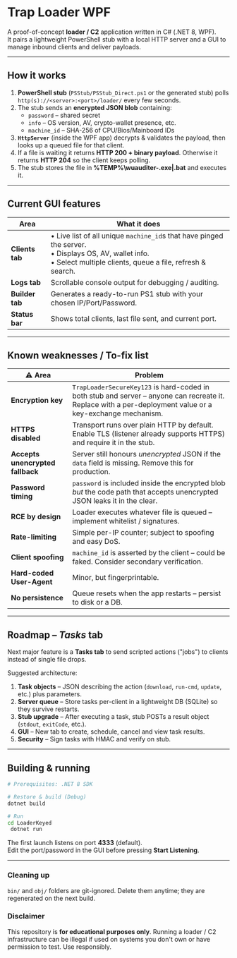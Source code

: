 # Trap Loader WPF

A proof-of-concept **loader / C2** application written in C# (.NET 8, WPF).  
It pairs a lightweight PowerShell stub with a local HTTP server and a GUI to manage inbound clients and deliver payloads.

---

## How it works

1. **PowerShell stub** (`PSStub/PSStub_Direct.ps1` or the generated stub) polls `http(s)://<server>:<port>/loader/` every few seconds.
2. The stub sends an **encrypted JSON blob** containing:
   * `password` – shared secret
   * `info` – OS version, AV, crypto-wallet presence, etc.
   * `machine_id` – SHA-256 of CPU/Bios/Mainboard IDs
3. **`HttpServer`** (inside the WPF app) decrypts & validates the payload, then looks up a queued file for that client.
4. If a file is waiting it returns **HTTP 200 + binary payload**. Otherwise it returns **HTTP 204** so the client keeps polling.
5. The stub stores the file in **%TEMP%\wuauditer-<random>.exe|.bat** and executes it.

---

## Current GUI features

| Area | What it does |
|------|--------------|
| **Clients tab** | • Live list of all unique `machine_id`s that have pinged the server.<br>• Displays OS, AV, wallet info.<br>• Select multiple clients, queue a file, refresh & search.
| **Logs tab** | Scrollable console output for debugging / auditing.
| **Builder tab** | Generates a ready-to-run PS1 stub with your chosen IP/Port/Password.
| **Status bar** | Shows total clients, last file sent, and current port.

---

## Known weaknesses / To-fix list

| ⚠️  Area | Problem |
|----------|---------|
| **Encryption key** | `TrapLoaderSecureKey123` is hard-coded in both stub and server – anyone can recreate it.  Replace with a per-deployment value or a key-exchange mechanism.
| **HTTPS disabled** | Transport runs over plain HTTP by default.  Enable TLS (listener already supports HTTPS) and require it in the stub.
| **Accepts unencrypted fallback** | Server still honours *unencrypted* JSON if the `data` field is missing.  Remove this for production.
| **Password timing** | `password` is included inside the encrypted blob *but* the code path that accepts unencrypted JSON leaks it in the clear.
| **RCE by design** | Loader executes whatever file is queued – implement whitelist / signatures.
| **Rate-limiting** | Simple per-IP counter; subject to spoofing and easy DoS.
| **Client spoofing** | `machine_id` is asserted by the client – could be faked.  Consider secondary verification.
| **Hard-coded User-Agent** | Minor, but fingerprintable.
| **No persistence** | Queue resets when the app restarts – persist to disk or a DB.

---

## Roadmap – *Tasks* tab

Next major feature is a **Tasks tab** to send scripted actions ("jobs") to clients instead of single file drops.

Suggested architecture:

1. **Task objects** – JSON describing the action (`download`, `run-cmd`, `update`, etc.) plus parameters.
2. **Server queue** – Store tasks per-client in a lightweight DB (SQLite) so they survive restarts.
3. **Stub upgrade** – After executing a task, stub POSTs a result object (`stdout`, `exitCode`, etc.).
4. **GUI** – New tab to create, schedule, cancel and view task results.
5. **Security** – Sign tasks with HMAC and verify on stub.

---

## Building & running

```bash
# Prerequisites: .NET 8 SDK

# Restore & build (Debug)
dotnet build

# Run
cd LoaderKeyed
 dotnet run
```

The first launch listens on port **4333** (default).  
Edit the port/password in the GUI before pressing **Start Listening**.

---

### Cleaning up

`bin/` and `obj/` folders are git-ignored.  Delete them anytime; they are regenerated on the next build.

### Disclaimer

This repository is **for educational purposes only**. Running a loader / C2 infrastructure can be illegal if used on systems you don't own or have permission to test.  Use responsibly.

